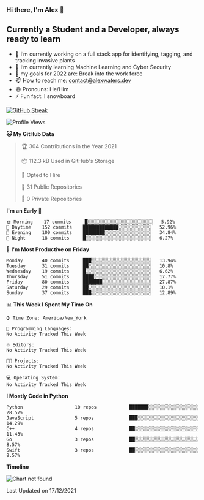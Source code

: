 ### Hi there, I'm Alex 👋

<!--
**A-Waters/A-Waters** is a ✨ _special_ ✨ repository because its `README.md` (this file) appears on your GitHub profile.

Here are some ideas to get you started:
-->
## Currently a Student and a Developer, always ready to learn
- 🔭 I’m currently working on a full stack app for identifying, tagging, and tracking invasive plants
- 🌱 I’m currently learning Machine Learning and Cyber Security
- 💬 my goals for 2022 are: Break into the work force  
- 📫 How to reach me: contact@alexwaters.dev
- 😄 Pronouns: He/Him
- ⚡ Fun fact: I snowboard





[![GitHub Streak](http://github-readme-streak-stats.herokuapp.com?user=A-Waters&hide_border=true&date_format=j%2Fn%5B%2FY%5D)](https://git.io/streak-stats)




<!--START_SECTION:waka-->
![Profile Views](http://img.shields.io/badge/Profile%20Views-0-blue)

**🐱 My GitHub Data** 

> 🏆 304 Contributions in the Year 2021
 > 
> 📦 112.3 kB Used in GitHub's Storage 
 > 
> 💼 Opted to Hire
 > 
> 📜 31 Public Repositories 
 > 
> 🔑 0 Private Repositories  
 > 
**I'm an Early 🐤** 

```text
🌞 Morning    17 commits     █░░░░░░░░░░░░░░░░░░░░░░░░   5.92% 
🌆 Daytime    152 commits    █████████████░░░░░░░░░░░░   52.96% 
🌃 Evening    100 commits    ████████░░░░░░░░░░░░░░░░░   34.84% 
🌙 Night      18 commits     █░░░░░░░░░░░░░░░░░░░░░░░░   6.27%

```
📅 **I'm Most Productive on Friday** 

```text
Monday       40 commits     ███░░░░░░░░░░░░░░░░░░░░░░   13.94% 
Tuesday      31 commits     ██░░░░░░░░░░░░░░░░░░░░░░░   10.8% 
Wednesday    19 commits     █░░░░░░░░░░░░░░░░░░░░░░░░   6.62% 
Thursday     51 commits     ████░░░░░░░░░░░░░░░░░░░░░   17.77% 
Friday       80 commits     ███████░░░░░░░░░░░░░░░░░░   27.87% 
Saturday     29 commits     ██░░░░░░░░░░░░░░░░░░░░░░░   10.1% 
Sunday       37 commits     ███░░░░░░░░░░░░░░░░░░░░░░   12.89%

```


📊 **This Week I Spent My Time On** 

```text
⌚︎ Time Zone: America/New_York

💬 Programming Languages: 
No Activity Tracked This Week

🔥 Editors: 
No Activity Tracked This Week

🐱‍💻 Projects: 
No Activity Tracked This Week

💻 Operating System: 
No Activity Tracked This Week

```

**I Mostly Code in Python** 

```text
Python                   10 repos            ███████░░░░░░░░░░░░░░░░░░   28.57% 
JavaScript               5 repos             ███░░░░░░░░░░░░░░░░░░░░░░   14.29% 
C++                      4 repos             ██░░░░░░░░░░░░░░░░░░░░░░░   11.43% 
Go                       3 repos             ██░░░░░░░░░░░░░░░░░░░░░░░   8.57% 
Swift                    3 repos             ██░░░░░░░░░░░░░░░░░░░░░░░   8.57%

```


**Timeline**

![Chart not found](https://raw.githubusercontent.com/A-Waters/A-Waters/main/charts/bar_graph.png) 


 Last Updated on 17/12/2021
<!--END_SECTION:waka-->

[website]: https://alexwaters.dev
[linkedin]: https://www.linkedin.com/in/alexanderwatersli/
[instagram]: https://www.instagram.com/a.c.waters/

